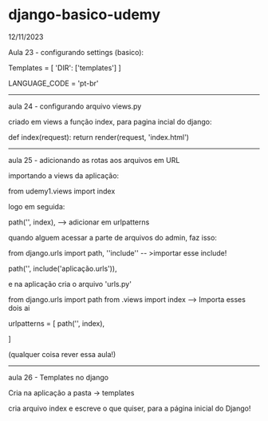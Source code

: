 # django-basico-udemy

12/11/2023

Aula 23 - configurando settings (basico):

Templates = [
    'DIR': ['templates']
]

LANGUAGE_CODE = 'pt-br'

------------------------------------------------------------------------------------------------------------

aula 24 - configurando arquivo views.py

criado em views a função index, para pagina incial do django:

def index(request):
    return render(request, 'index.html')

------------------------------------------------------------------------------------------------------------

aula 25 - adicionando as rotas aos arquivos em URL

importando a views da aplicação:

from udemy1.views import index

logo em seguida:

path('', index), --> adicionar em urlpatterns

quando alguem acessar a parte de arquivos do admin, faz isso:

from django.urls import path, ''include'' -- >importar esse include!

path('', include('aplicação.urls')),

e na aplicação cria o arquivo 'urls.py'

from django.urls import path
from .views import index --> Importa esses dois ai

urlpatterns = [
    path('', index),
    
]

(qualquer coisa rever essa aula!)

------------------------------------------------------------------------------------------------------------

aula 26 - Templates no django

Cria na aplicação a pasta -> templates

cria arquivo index e escreve o que quiser, para a página inicial do Django!




